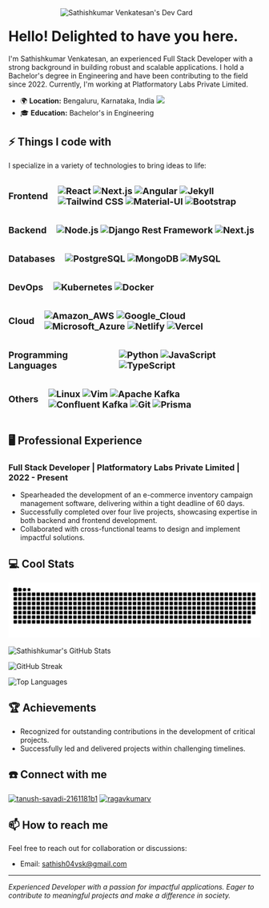 <!-- # Sathishkumar Venkatesan -->

<a href="https://app.daily.dev/sathishkumar04">
<img
      width="400"
      align="right"
      src="https://avatars.githubusercontent.com/u/90319720?v=4"
      alt="Sathishkumar Venkatesan's Dev Card"
    />
</a>

# Hello! Delighted to have you here.

I'm Sathishkumar Venkatesan, an experienced Full Stack Developer with a strong background in building robust and scalable applications. I hold a Bachelor's degree in Engineering and have been contributing to the field since 2022. Currently, I'm working at Platformatory Labs Private Limited.

- 🌍 **Location:** Bengaluru, Karnataka, India <img src="https://flagcdn.com/in.svg" width="18"/>
- 🎓 **Education:** Bachelor's in Engineering

## ⚡ Things I code with

I specialize in a variety of technologies to bring ideas to life:

<div style="display:flex; align-items: center; font-size:18px; font-weight:bold; gap:20px;">

Frontend

![React](https://img.shields.io/badge/React-20232A?style=for-the-badge&logo=react&logoColor=61DAFB)
![Next.js](https://img.shields.io/badge/next.js-000000?style=for-the-badge&logo=nextdotjs&logoColor=white)
![Angular](https://img.shields.io/badge/Angular-DD0031?style=for-the-badge&logo=angular&logoColor=white)
![Jekyll](https://img.shields.io/badge/jekyll-636161?style=for-the-badge&logo=jekyll&logoColor=da0000)
![Tailwind CSS](https://img.shields.io/badge/Tailwind_CSS-38B2AC?style=for-the-badge&logo=tailwind-css&logoColor=white)
![Material-UI](https://img.shields.io/badge/Material--UI-0081CB?style=for-the-badge&logo=material-ui&logoColor=white)
![Bootstrap](https://img.shields.io/badge/Bootstrap-563D7C?style=for-the-badge&logo=bootstrap&logoColor=white)

</div>

<div style="display:flex; align-items: center; font-size:18px; font-weight:bold; gap:20px;">

Backend

![Node.js](https://img.shields.io/badge/Node.js-43853D?style=for-the-badge&logo=node.js&logoColor=white)
![Django Rest Framework](https://img.shields.io/badge/Django_Rest_Framework-90152b?style=for-the-badge&logo=django&logoColor=white)
![Next.js](https://img.shields.io/badge/next.js-000000?style=for-the-badge&logo=nextdotjs&logoColor=white)

</div>

<div style="display:flex; align-items: center; font-size:18px; font-weight:bold; gap:20px;">

Databases

![PostgreSQL](https://img.shields.io/badge/PostgreSQL-316192?style=for-the-badge&logo=postgresql&logoColor=white)
![MongoDB](https://img.shields.io/badge/MongoDB-4EA94B?style=for-the-badge&logo=mongodb&logoColor=white)
![MySQL](https://img.shields.io/badge/MySQL-00000F?style=for-the-badge&logo=mysql&logoColor=white)

</div>

<div style="display:flex; align-items: center; font-size:18px; font-weight:bold; gap:20px;">

DevOps

![Kubernetes](https://img.shields.io/badge/Kubernetes-326CE5?style=for-the-badge&logo=kubernetes&logoColor=white)
![Docker](https://img.shields.io/badge/-Docker-46a2f1?style=for-the-badge&logo=docker&logoColor=white)

</div>

<div style="display:flex; align-items: center; font-size:18px; font-weight:bold; gap:20px;">

Cloud

![Amazon_AWS](https://img.shields.io/badge/Amazon_AWS-232F3E?style=for-the-badge&logo=amazon-aws&logoColor=white)
![Google_Cloud](https://img.shields.io/badge/Google_Cloud-4285F4?style=for-the-badge&logo=google-cloud&logoColor=white)
![Microsoft_Azure](https://img.shields.io/badge/Microsoft_Azure-0089D6?style=for-the-badge&logo=microsoft-azure&logoColor=white)
![Netlify](https://img.shields.io/badge/Netlify-00C7B7?style=for-the-badge&logo=netlify&logoColor=white)
![Vercel](https://img.shields.io/badge/Vercel-000000?style=for-the-badge&logo=vercel&logoColor=white)

</div>

<div style="display:flex; align-items: center; font-size:18px; font-weight:bold; gap:20px;">

Programming Languages

![Python](https://img.shields.io/badge/Python-14354C?style=for-the-badge&logo=python&logoColor=f7d040)
![JavaScript](https://img.shields.io/badge/JavaScript-323330?style=for-the-badge&logo=javascript&logoColor=F7DF1E)
![TypeScript](https://img.shields.io/badge/TypeScript-007ACC?style=for-the-badge&logo=typescript&logoColor=white)

</div>

<div style="display:flex; align-items: center; font-size:18px; font-weight:bold; gap:20px;">

Others

![Linux](https://img.shields.io/badge/Linux-FCC624?style=for-the-badge&logo=linux&logoColor=black)
![Vim](https://img.shields.io/badge/VIM-%2311AB00.svg?&style=for-the-badge&logo=vim&logoColor=white)
![Apache Kafka](https://img.shields.io/badge/Apache_Kafka-black?style=for-the-badge&logo=kafka&logoColor=white)
![Confluent Kafka](https://img.shields.io/badge/Confluent_Kafka-006fa1?style=for-the-badge&logo=kafka&logoColor=white)
![Git](https://img.shields.io/badge/GIT-E44C30?style=for-the-badge&logo=git&logoColor=white)
![Prisma](https://img.shields.io/badge/Prisma-3982CE?style=for-the-badge&logo=Prisma&logoColor=whit)

</div>

## 🖥️ Professional Experience

### Full Stack Developer | Platformatory Labs Private Limited | 2022 - Present

- Spearheaded the development of an e-commerce inventory campaign management software, delivering within a tight deadline of 60 days.
- Successfully completed over four live projects, showcasing expertise in both backend and frontend development.
- Collaborated with cross-functional teams to design and implement impactful solutions.

## 💻 Cool Stats

<img alt="contribution" src="https://raw.githubusercontent.com/platane/platane/output/github-contribution-grid-snake.svg" />

![Sathishkumar's GitHub Stats](https://github-readme-stats.vercel.app/api?username=sathishkumar04vsk&show_icons=true&theme=radical)

![GitHub Streak](https://github-readme-streak-stats.herokuapp.com/?user=sathishkumar04vsk&theme=radical)

![Top Languages](https://github-readme-stats.vercel.app/api/top-langs/?username=sathishkumar04vsk&layout=compact&theme=radical&langs_count=6)

## 🏆 Achievements

- Recognized for outstanding contributions in the development of critical projects.
- Successfully led and delivered projects within challenging timelines.

## ☎️ Connect with me

<a href="https://www.linkedin.com/in/sathishkumar-venkatesan/" target="blank"><img align="center" src="https://raw.githubusercontent.com/rahuldkjain/github-profile-readme-generator/master/src/images/icons/Social/linked-in-alt.svg" alt="tanush-savadi-2161181b1" height="30" width="40" /></a>
<a href="https://codepen.io/sathishkumar04vsk" target="blank"><img align="center" src="https://raw.githubusercontent.com/rahuldkjain/github-profile-readme-generator/master/src/images/icons/Social/codepen.svg" alt="ragavkumarv" height="30" width="40" /></a>

## 📫 How to reach me

Feel free to reach out for collaboration or discussions:

- Email: [sathish04vsk@gmail.com](mailto:sathish04vsk@gmail.com)

---

_Experienced Developer with a passion for impactful applications. Eager to contribute to meaningful projects and make a difference in society._
